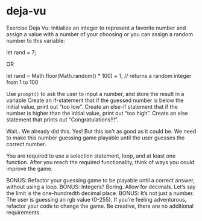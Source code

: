 # deja-vu
Exercise Deja Vu:
Initialize an integer to represent a favorite number and assign a value with a number of your choosing or you can assign a random number to this variable:

let rand = 7;

OR

let rand = Math.floor(Math.random() * 100) + 1; // returns a random integer from 1 to 100

Use `prompt()` to ask the user to input a number, and store the result in a variable
Create an if-statement that if the guessed number is below the initial value, print out “too low”.
Create an else-if statement that if the number is higher than the initial value, print out “too high”.
Create an else statement that prints out “Congratulations!!!”.

Wait.. We already did this. Yes! But this isn’t as good as it could be. We need to make this number guessing game playable until the user guesses the correct number.

You are required to use a selection statement, loop, and at least one function.
After you reach the required functionality, think of ways you could improve the game.

BONUS:
Refactor your guessing game to be playable until a correct answer, without using a loop.
BONUS:
Integers? Boring. Allow for decimals. Let’s say the limit is the one-hundredth decimal place.
BONUS:
It’s not just a number. The user is guessing an rgb value (0-255). If you’re feeling adventurous, refactor your code to change the game. Be creative, there are no additional requirements.
